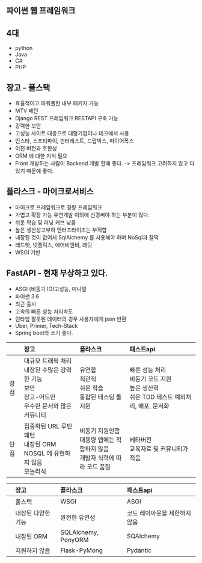 ## 파이썬 웹 프레임워크

## 4대

- python
- Java
- C#
- PHP

## 장고 - 풀스택

- 효율적이고 파워풀한 내부 패키지 가능
- MTV 패턴
- Django REST 프레임워크 RESTAPI 구축 가능
- 강력한 보안
- 고성능 사이트 대응으로 대형기업이나 테크에서 사용
- 인스타, 스포티파이, 핀터레스트, 드랍박스, 파이어폭스
- 이전 버전과 호환성
- ORM 에 대한 지식 필요
- Front 개발하는 사람이 Backend 개발 할때 좋다. -> 프레임워크 고려하지 않고 다 있기 때문에 좋다.

## 플라스크 - 마이크로서비스

- 마이크로 프레임워크로 경량 프레임워크
- 가볍고 확장 가능 유연개발 이외에 신경써야 하는 부분이 많다.
- 쉬운 학습 및 러닝 커브 낮음
- 높은 생산성고부하 엔터프라이즈는 부적합
- 내장된 것이 없어서 SqlAlchemy 를 사용해야 하며 NoSql과 찰떡
- 레드햇, 넷플릭스, 에어비엔비, 레딧
- WSGI 기반

## FastAPI - 현재 부상하고 있다.

- ASGI (비동기 IO)고성능, 미니멀
- 파이썬 3.6
- 최근 출시
- 고속의 빠른 성능 처리속도
- 런타임 잘못된 데이터의 경우 사용자에게 json 반환
- Uber, Primer, Tech-Stack
- Spring boot와 쓰기 좋다.

|      | 장고                                                         | 플라스크                                                     | 패스트api                                                    |
| :--- | :----------------------------------------------------------- | :----------------------------------------------------------- | :----------------------------------------------------------- |
| 장점 | 대규모 트래픽 처리<br />내장된 수많은 강력한 기능<br />보안<br />장고-어드민<br />우수한 문서와 많은 커뮤니티 | 유연함<br />직관적<br />쉬운 학습<br />통합된 테스팅 툴 지원<br /> | 빠른 성능 처리<br />비동기 코드 지원<br />높은 생산력<br />쉬운 TDD 테스트 예외처리, 배포, 문서화 |
| 단점 | 집중화된 URL 루틴 패턴<br />내장된 ORM <br />NOSQL 에 유현하지 않음<br />모놀리식 | 비동기 지원안함<br />대용량 앱에는 적합하지 않음<br />개발자 식력에 따라 코드 품질<br /> | 베타버전<br />교육자료 및 커뮤니티가 적음                    |

|      | 장고               | 플라스크            | 패스트api                     |
| :--- | :----------------- | :------------------ | :---------------------------- |
|      | 풀스택             | WSGI                | ASGI                          |
|      | 내장된 다양한 기능 | 완전한 유연성       | 코드 레이아웃을 제한하지 않음 |
|      | 내장된 ORM         | SQLAlchemy, PonyORM | SQAlchemy                     |
|      | 지원하지 않음      | Flask-PyMong        | Pydantic                      |

